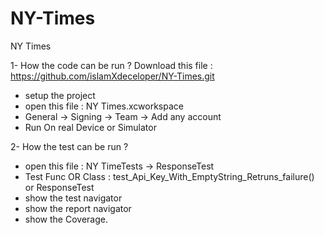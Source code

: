 # NY-Times


NY Times 

1- How the code can be run ?
Download this file : 
https://github.com/islamXdeceloper/NY-Times.git 
 - setup the project 
 - open this file : NY Times.xcworkspace
 - General -> Signing -> Team -> Add any account 
 - Run On real Device or Simulator


2- How the test can be run ?

 - open this file : NY TimeTests -> ResponseTest
 - Test Func OR Class : test_Api_Key_With_EmptyString_Retruns_failure() or ResponseTest 
 - show the test navigator
 - show the report navigator
 - show the Coverage.
